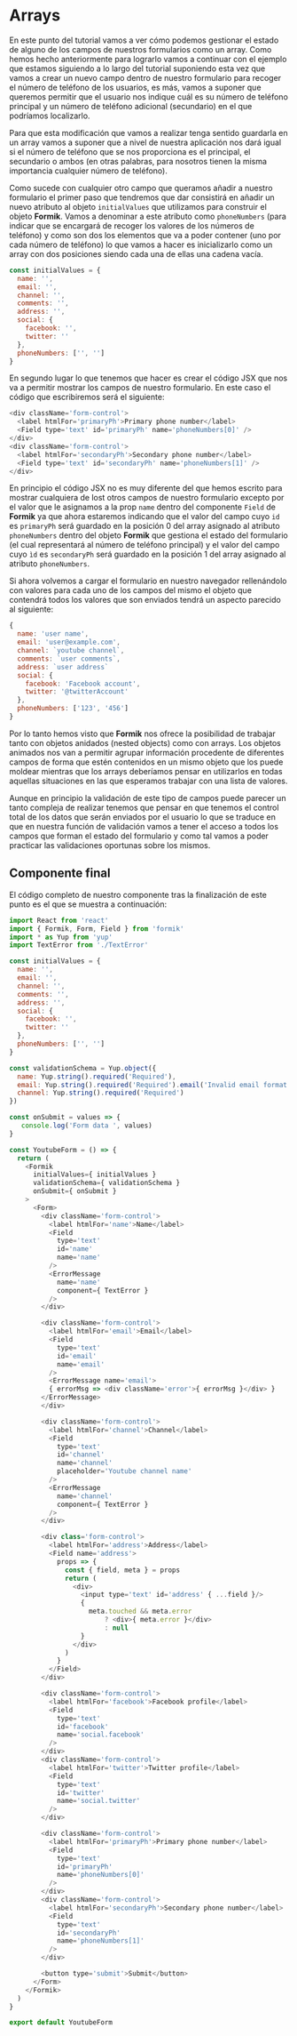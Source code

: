 # Arrays

En este punto del tutorial vamos a ver cómo podemos gestionar el estado de alguno de los campos de nuestros formularios como un array. Como hemos hecho anteriormente para lograrlo vamos a continuar con el ejemplo que estamos siguiendo a lo largo del tutorial suponiendo esta vez que vamos a crear un nuevo campo dentro de nuestro formulario para recoger el número de teléfono de los usuarios, es más, vamos a suponer que queremos permitir que el usuario nos indique cuál es su número de teléfono principal y un número de teléfono adicional (secundario) en el que podríamos localizarlo.

Para que esta modificación que vamos a realizar tenga sentido guardarla en un array vamos a suponer que a nivel de nuestra aplicación nos dará igual si el número de teléfono que se nos proporciona es el principal, el secundario o ambos (en otras palabras, para nosotros tienen la misma importancia cualquier número de teléfono). 

Como sucede con cualquier otro campo que queramos añadir a nuestro formulario el primer paso que tendremos que dar consistirá en añadir un nuevo atributo al objeto `initialValues` que utilizamos para construir el objeto **Formik**. Vamos a denominar a este atributo como `phoneNumbers` (para indicar que se encargará de recoger los valores de los números de teléfono) y como son dos los elementos que va a poder contener (uno por cada número de teléfono) lo que vamos a hacer es inicializarlo como un array con dos posiciones siendo cada una de ellas una cadena vacía.

```javascript
const initialValues = {
  name: '',
  email: '',
  channel: '',
  comments: '',
  address: '',
  social: {
    facebook: '',
    twitter: ''
  },
  phoneNumbers: ['', '']
}
```

En segundo lugar lo que tenemos que hacer es crear el código JSX que nos va a permitir mostrar los campos de nuestro formulario. En este caso el código que escribiremos será el siguiente:

```javascript
<div className='form-control'>
  <label htmlFor='primaryPh'>Primary phone number</label>
  <Field type='text' id='primaryPh' name='phoneNumbers[0]' />
</div>
<div className='form-control'>
  <label htmlFor='secondaryPh'>Secondary phone number</label>
  <Field type='text' id='secondaryPh' name='phoneNumbers[1]' />
</div>
```

En principio el código JSX no es muy diferente del que hemos escrito para mostrar cualquiera de lost otros campos de nuestro formulario excepto por el valor que le asignamos a la prop `name` dentro del componente `Field` de **Formik** ya que ahora estaremos indicando que el valor del campo cuyo `id` es `primaryPh` será guardado en la posición 0 del array asignado al atributo `phoneNumbers` dentro del objeto **Formik** que gestiona el estado del formulario (el cual representará al número de teléfono principal) y el valor del campo cuyo `ìd` es `secondaryPh` será guardado en la posición 1 del array asignado al atributo `phoneNumbers`.

Si ahora volvemos a cargar el formulario en nuestro navegador rellenándolo con valores para cada uno de los campos del mismo el objeto que contendrá todos los valores que son enviados tendrá un aspecto parecido al siguiente:

```javascript
{
  name: 'user name',
  email: 'user@example.com',
  channel: `youtube channel`,
  comments: `user comments`,
  address: `user address`
  social: {
    facebook: 'Facebook account',
    twitter: '@twitterAccount'
  },
  phoneNumbers: ['123', '456']
}
```

Por lo tanto hemos visto que **Formik** nos ofrece la posibilidad de trabajar tanto con objetos anidados (nested objects) como con arrays. Los objetos animados nos van a permitir agrupar información procedente de diferentes campos de forma que estén contenidos en un mismo objeto que los puede moldear mientras que los arrays deberíamos pensar en utilizarlos en todas aquellas situaciones en las que esperamos trabajar con una lista de valores.

Aunque en principio la validación de este tipo de campos puede parecer un tanto compleja de realizar tenemos que pensar en que tenemos el control total de los datos que serán enviados por el usuario lo que se traduce en que en nuestra función de validación vamos a tener el acceso a todos los campos que forman el estado del formulario y como tal vamos a poder practicar las validaciones oportunas sobre los mismos.

## Componente final

El código completo de nuestro componente tras la finalización de este punto es el que se muestra a continuación:

```javascript
import React from 'react'
import { Formik, Form, Field } from 'formik'
import * as Yup from 'yup'
import TextError from './TextError'

const initialValues = {
  name: '',
  email: '',
  channel: '',
  comments: '',
  address: '',
  social: {
    facebook: '',
    twitter: ''
  },
  phoneNumbers: ['', '']
}

const validationSchema = Yup.object({
  name: Yup.string().required('Required'),
  email: Yup.string().required('Required').email('Invalid email format'),
  channel: Yup.string().required('Required')
})

const onSubmit = values => {
   console.log('Form data ', values)
}

const YoutubeForm = () => {
  return (
    <Formik
      initialValues={ initialValues }
      validationSchema={ validationSchema }
      onSubmit={ onSubmit }
    >
      <Form>
        <div className='form-control'>
          <label htmlFor='name'>Name</label>
          <Field
            type='text'
            id='name'
            name='name'
          />
          <ErrorMessage
            name='name'
            component={ TextError }
          />
        </div>

        <div className='form-control'>
          <label htmlFor='email'>Email</label>
          <Field
            type='text'
            id='email'
            name='email'
          />
          <ErrorMessage name='email'>
          { errorMsg => <div className='error'>{ errorMsg }</div> }
        </ErrorMessage>
        </div>

        <div className='form-control'>
          <label htmlFor='channel'>Channel</label>
          <Field
            type='text'
            id='channel'
            name='channel'
            placeholder='Youtube channel name'
          />
          <ErrorMessage
            name='channel'
            component={ TextError }
          />
        </div>

        <div class='form-control'>
          <label htmlFor='address'>Address</label>
          <Field name='address'>
            props => {
              const { field, meta } = props
              return (
                <div>
                  <input type='text' id='address' { ...field }/>
                  {
                    meta.touched && meta.error
                        ? <div>{ meta.error }</div>
                        : null
                  }
                </div>
              )
            }
          </Field>
        </div>

        <div className='form-control'>
          <label htmlFor='facebook'>Facebook profile</label>
          <Field
            type='text'
            id='facebook'
            name='social.facebook'
          />
        </div>
        <div className='form-control'>
          <label htmlFor='twitter'>Twitter profile</label>
          <Field
            type='text'
            id='twitter'
            name='social.twitter'
          />
        </div>

        <div className='form-control'>
          <label htmlFor='primaryPh'>Primary phone number</label>
          <Field 
            type='text' 
            id='primaryPh' 
            name='phoneNumbers[0]' 
          />
        </div>
        <div className='form-control'>
          <label htmlFor='secondaryPh'>Secondary phone number</label>
          <Field 
            type='text' 
            id='secondaryPh' 
            name='phoneNumbers[1]' 
          />
        </div>

        <button type='submit'>Submit</button>
      </Form>
    </Formik>
  )
}

export default YoutubeForm
````



